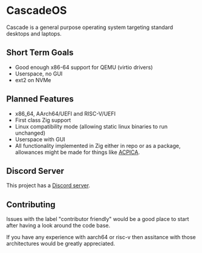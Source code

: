 # CascadeOS

Cascade is a general purpose operating system targeting standard desktops and laptops.

## Short Term Goals
- Good enough x86-64 support for QEMU (virtio drivers)
- Userspace, no GUI
- ext2 on NVMe

## Planned Features
- x86_64, AArch64/UEFI and RISC-V/UEFI
- First class Zig support
- Linux compatibility mode (allowing static linux binaries to run unchanged)
- Userspace with GUI
- All functionality implemented in Zig either in repo or as a package, allowances might be made for things like [ACPICA](https://acpica.org/).

## Discord Server
This project has a [Discord server](https://discord.gg/3hnsQmND3c).

## Contributing
Issues with the label "contributor friendly" would be a good place to start after having a look around the code base.

If you have any experience with aarch64 or risc-v then assitance with those architectures would be greatly appreciated.
